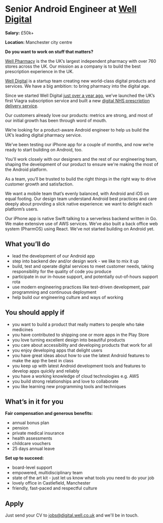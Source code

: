 # Senior Android Engineer at [Well Digital](https://blog.well.co.uk/well-digital/)

**Salary:** £50k+  

**Location:** Manchester city centre

**Do you want to work on stuff that matters?** 

[Well Pharmacy](https://www.well.co.uk) is the the UK’s largest independent pharmacy with over 760 stores across the UK. Our mission as a company is to build the best prescription experience in the UK. 

[Well Digital](https://blog.well.co.uk/well-digital/) is a startup team creating new world-class digital products and services. We have a big ambition: to bring pharmacy into the digital age. 

Since we started Well Digital [just over a year ago](https://blog.well.co.uk/one-year-of-well-digital-1411482bda85/), we’ve launched the UK’s first Viagra subscription service and built a new [digital NHS prescription delivery service](https://blog.well.co.uk/were-building-a-better-pharmacy-50bc2e04cd97/). 

Our customers already love our products: metrics are strong, and most of our initial growth has been through word of mouth.

We’re looking for a product-aware Android engineer to help us build the UK’s leading digital pharmacy service. 

We’ve been testing our iPhone app for a couple of months, and now we’re ready to start building on Android, too. 

You'll work closely with our designers and the rest of our engineering team, shaping the development of our product to ensure we're making the most of the Android platform. 

As a team, you’ll be trusted to build the right things in the right way to drive customer growth and satisfaction. 

We want a mobile team that’s evenly balanced, with Android and iOS on equal footing. Our design team understand Android best practices and care deeply about providing a slick native experience: we want to delight each platform’s users.

Our iPhone app is native Swift talking to a serverless backend written in Go. We make extensive use of AWS services. We’ve also built a back office web system (PharmOS) using React. We’ve not started building on Android yet. 

## What you’ll do

- lead the development of our Android app
- step into backend dev and/or design work - we like to mix it up
- build, test and operate digital services to meet customer needs, taking responsibility for the quality of code you produce
- participate in our in-house support, and potentially out-of-hours support rota
- use modern engineering practices like test-driven development, pair programming and continuous deployment
- help build our engineering culture and ways of working

## You should apply if 

- you want to build a product that really matters to people who take medicines
- you have contributed to shipping one or more apps in the Play Store
- you love turning excellent design into beautiful products
- you care about accessibility and developing products that work for all
- you enjoy developing apps that delight users
- you have great ideas about how to use the latest Android features to make the app the best in class
- you keep up with latest Android development tools and features to develop apps quickly and reliably
- you have a working knowledge of cloud technologies e.g. AWS
- you build strong relationships and love to collaborate
- you like learning new programming tools and techniques

## What’s in it for you

**Fair compensation and generous benefits:**
- annual bonus plan
- pension
- private medical insurance
- health assessments
- childcare vouchers
- 25 days annual leave

**Set up to succeed:**
- board-level support
- empowered, multidisciplinary team  
- state of the art kit - just let us know what tools you need to do your job
- lovely office in Castlefield, Manchester
- friendly, fast-paced and respectful culture 

## Apply

Just send your CV to [jobs@digital.well.co.uk](mailto:jobs@digital.well.co.uk) and we'll be in touch.
